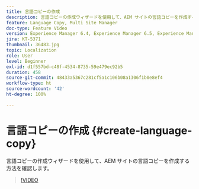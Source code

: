 ```yaml
---
title: 言語コピーの作成
description: 言語コピーの作成ウィザードを使用して、AEM サイトの言語コピーを作成する方法を確認します。
feature: Language Copy, Multi Site Manager
doc-type: Feature Video
version: Experience Manager 6.4, Experience Manager 6.5, Experience Manager as a Cloud Service
jira: KT-5371
thumbnail: 36483.jpg
topic: Localization
role: User
level: Beginner
exl-id: d1f557bd-c48f-4534-8735-59e479ec92b5
duration: 458
source-git-commit: 48433a5367c281cf5a1c106b08a1306f1b0e8ef4
workflow-type: ht
source-wordcount: '42'
ht-degree: 100%

---
```


# 言語コピーの作成 {#create-language-copy}

言語コピーの作成ウィザードを使用して、AEM サイトの言語コピーを作成する方法を確認します。

>[!VIDEO](https://video.tv.adobe.com/v/36483?quality=12&learn=on)
